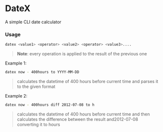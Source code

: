 # DateX

A simple CLI date calculator 

### Usage

```bash
datex <value1> <operator> <value2> <operator> <value3>....
```

> **Note**: every operation is applied to the result of the previous one

Example 1: 

```bash
datex now - 400hours to YYYY-MM-DD
```

> calculates the datetime of 400 hours before current time and parses it to the given format

Example 2: 

```bash
datex now - 400hours diff 2012-07-08 to h
```

> calculates the datetime of 400 hours before current time and then calculates the difference between the result and2012-07-08 converting it to hours

        